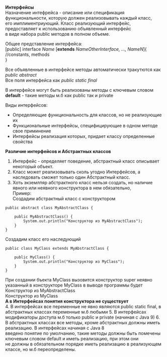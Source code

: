 **Интерфейсы**  
Назначение интефрейса - описание или спецификация функциональности, которую должен реализовывать каждый класс,  
его имплиментриующий. Класс реализующий интерфейс, предоставляет к использованию объявленный интерфейс  
в виде набора public методов в полном объеме.  

Общее представление интерфейса:  
[public] interface *Name* [**extends** *NameOtherInterface, ..., NameN*]{  
    //constants, methods  
}

Все объявленные в интерфейсе методы автоматически тракутются как *public abstract*  
Все поля интерфейса как *public static final*  

В интерфейсе могут быть реализованы методы с ключевым словом **default** - такие методы м.б как public так и private  

Виды интерфейсов:  
- Определяющие функциональность для классов, но не реализующие их
- Функциональные интерфейсы, специфицирующие в одном методе свое приминение
- Интерфейсы реализация которых, придает классу определенные свойства  

**Различие интерфейсов и Абстрактных классов**  
1. Интерфейс - определяет поведение, абстрактный класс описывает некоторый объект.
2. Класс может реализовывать сколь угодно Интерфейсов, а наследовать сможет только один Абстрактный класс.
3. Хоть экземлпяр абстрактного класс нельзя создать, но наличие явного или неявного конструктора в нем обязательно,  
Пример:  
Создадим абстрактный класс c конструктором
```
public abstract class MyAbstractClass {

    public MyAbstractClass() {
        System.out.println("Конструктор из MyAbstractClass");
    }
}
```  
Создадим класс его наследующий  
```
public class MyClass extends MyAbstractClass {

    public MyClass() {
        System.out.println("Конструктор из MyClass");
    }
}
```  
При создании бъекта MyClass вызовится конструктор super неявно указанный в конструкторе MyClass в выводе программы будет  
Конструктор из MyAbstractClass  
Конструктор из MyClass  
**А в Интерфейсах понятия конструктора не существует**  
4. В интерфейсах все переменные не явно являются public static final, в абстрактных классах переменные м.б любыми
5. В интерфейсах модификаторы доступа м.б только public и private (начиная с Java 9)
6. В абстрактных классах все методы, кроме абстрактных должны иметь реализацию. В интерфейсах начиная с Java 8  
введено понятие по умолчанию, такие методы должны быть помечены ключевым словом default и иметь реализацию, при этом они   
не должны в обязательном порядке иметь реализацию в реализующем классе, но м.б переопределены.  